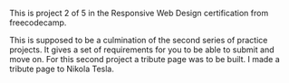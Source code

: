This is project 2 of 5 in the Responsive Web Design certification from freecodecamp. 

This is supposed to be a culmination of the second series of practice projects. It gives a set of requirements for you to be able to submit and move on.
For this second project a tribute page was to be built. I made a tribute page to Nikola Tesla.
